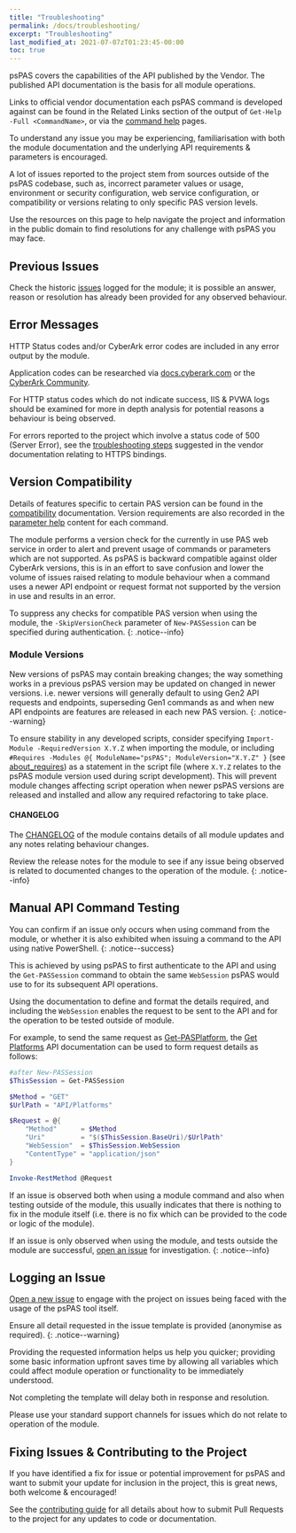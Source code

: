 ```yaml
---
title: "Troubleshooting"
permalink: /docs/troubleshooting/
excerpt: "Troubleshooting"
last_modified_at: 2021-07-07zT01:23:45-00:00
toc: true
---
```


psPAS covers the capabilities of the API published by the Vendor. The published API documentation is the basis for all module operations.

Links to official vendor documentation each psPAS command is developed against can be found in the Related Links section of the output of `Get-Help -Full <CommandName>`, or via the [command help](https://pspas.pspete.dev/commands/) pages.

To understand any issue you may be experiencing, familiarisation with both the module documentation and the underlying API requirements & parameters is encouraged.

A lot of issues reported to the project stem from sources outside of the psPAS codebase, such as, incorrect parameter values or usage, environment or security configuration, web service configuration, or compatibility or versions relating to only specific PAS version levels.

Use the resources on this page to help navigate the project and information in the public domain to find resolutions for any challenge with psPAS you may face.

## Previous Issues

Check the historic [issues](https://github.com/pspete/psPAS/issues?q=is%3Aissue) logged for the module; it is possible an answer, reason or resolution has already been provided for any observed behaviour.

## Error Messages

HTTP Status codes and/or CyberArk error codes are included in any error output by the module.

Application codes can be researched via [docs.cyberark.com](https://docs.cyberark.com/Product-Doc/OnlineHelp/PAS/Latest/en/Content/MESSAGES/Application.htm?tocpath=Administration%7CReferences%7CMessages%20and%20Responses%7CDigital%20Vault%20Server%7C_____1) or the [CyberArk Community](https://cyberark-customers.force.com/s/).

For HTTP status codes which do not indicate success, IIS & PVWA logs should be examined for more in depth analysis for potential reasons a behaviour is being observed.

For errors reported to the project which involve a status code of 500 (Server Error), see the [troubleshooting steps](https://docs.cyberark.com/Product-Doc/OnlineHelp/PAS/Latest/en/Content/WebServices/Implementing%20Privileged%20Account%20Security%20Web%20Services%20.htm?tocpath=Developer%7CREST%20APIs%7C_____0) suggested in the vendor documentation relating to HTTPS bindings.

## Version Compatibility

Details of features specific to certain PAS version can be found in the [compatibility](https://pspas.pspete.dev/docs/compatibility/) documentation. Version requirements are also recorded in the [parameter help](https://pspas.pspete.dev/commands/) content for each command.

The module performs a version check for the currently in use PAS web service in order to alert and prevent usage of commands or parameters which are not supported. As psPAS is backward compatible against older CyberArk versions, this is in an effort to save confusion and lower the volume of issues raised relating to module behaviour when a command uses a newer API endpoint or request format not supported by the version in use and results in an error.

To suppress any checks for compatible PAS version when using the module, the `-SkipVersionCheck` parameter of `New-PASSession` can be specified during authentication.
{: .notice--info}

### Module Versions

New versions of psPAS may contain breaking changes; the way something works in a previous psPAS version may be updated on changed in newer versions. i.e. newer versions will generally default to using Gen2 API requests and endpoints, superseding Gen1 commands as and when new API endpoints are features are released in each new PAS version.
{: .notice--warning}

To ensure stability in any developed scripts, consider specifying `Import-Module -RequiredVersion X.Y.Z` when importing the module, or including `#Requires -Modules @{ ModuleName="psPAS"; ModuleVersion="X.Y.Z" }` (see [about_requires](https://docs.microsoft.com/en-us/powershell/module/microsoft.powershell.core/about/about_requires)) as a statement in the script file (where `X.Y.Z` relates to the psPAS module version used during script development). This will prevent module changes affecting script operation when newer psPAS versions are released and installed and allow any required refactoring to take place.

#### CHANGELOG

The [CHANGELOG](https://github.com/pspete/psPAS/blob/master/CHANGELOG.md) of the module contains details of all module updates and any notes relating behaviour changes.

Review the release notes for the module to see if any issue being observed is related to documented changes to the operation of the module.
{: .notice--info}

## Manual API Command Testing

You can confirm if an issue only occurs when using command from the module, or whether it is also exhibited when issuing a command to the API using native PowerShell.
{: .notice--success}

This is achieved by using psPAS to first authenticate to the API and using the `Get-PASSession` command to obtain the same `WebSession` psPAS would use to for its subsequent API operations.

Using the documentation to define and format the details required, and including the `WebSession` enables the request to be sent to the API and for the operation to be tested outside of module.

For example, to send the same request as [Get-PASPlatform](https://pspas.pspete.dev/commands/Get-PASPlatform), the [Get Platforms](https://docs.cyberark.com/Product-Doc/OnlineHelp/PAS/Latest/en/Content/SDK/rest-api-get-platforms.htm?TocPath=Developer%7CREST%20APIs%7CPlatforms%7C_____1) API documentation can be used to form request details as follows:

```powershell
#after New-PASSession
$ThisSession = Get-PASSession

$Method = "GET"
$UrlPath = "API/Platforms"

$Request = @{
    "Method"      = $Method
    "Uri"         = "$($ThisSession.BaseUri)/$UrlPath"
    "WebSession"  = $ThisSession.WebSession
    "ContentType" = "application/json"
}

Invoke-RestMethod @Request
```

If an issue is observed both when using a module command and also when testing outside of the module, this usually indicates that there is nothing to fix in the module itself (i.e. there is no fix which can be provided to the code or logic of the module).

If an issue is only observed when using the module, and tests outside the module are successful, [open an issue](#logging-an-issue) for investigation.
{: .notice--info}

## Logging an Issue
[Open a new issue](https://github.com/pspete/psPAS/issues/new?assignees=&labels=&template=issue-report.md&title=) to engage with the project on issues being faced with the usage of the psPAS tool itself.

Ensure all detail requested in the issue template is provided (anonymise as required).
{: .notice--warning}

Providing the requested information helps us help you quicker; providing some basic information upfront saves time by allowing all variables which could affect module operation or functionality to be immediately understood.

Not completing the template will delay both in response and resolution.

Please use your standard support channels for issues which do not relate to operation of the module.

## Fixing Issues & Contributing to the Project

If you have identified a fix for issue or potential improvement for psPAS and want to submit your update for inclusion in the project, this is great news, both welcome & encouraged!

See the [contributing guide](https://github.com/pspete/psPAS/blob/master/CONTRIBUTING.md) for all details about how to submit Pull Requests to the project for any updates to code or documentation.

